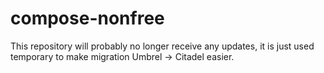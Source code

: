 # compose-nonfree

This repository will probably no longer receive any updates, it is just used temporary to make migration Umbrel -> Citadel easier.

